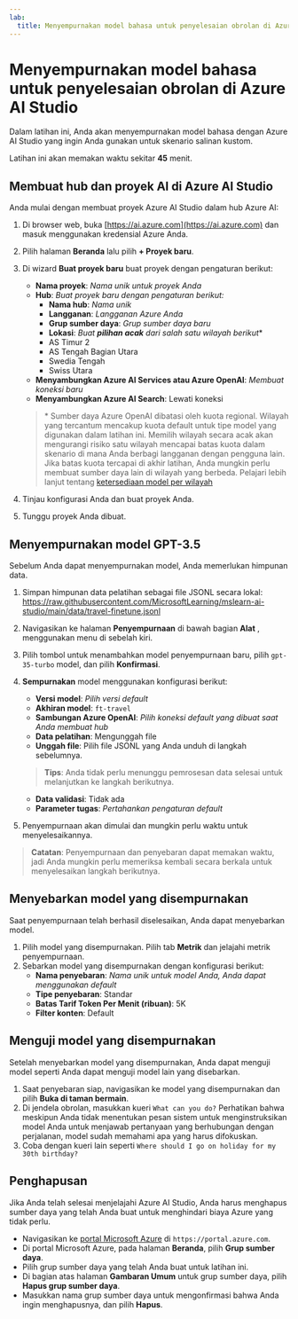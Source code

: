 ```yaml
---
lab:
  title: Menyempurnakan model bahasa untuk penyelesaian obrolan di Azure AI Studio
---
```


# Menyempurnakan model bahasa untuk penyelesaian obrolan di Azure AI Studio

Dalam latihan ini, Anda akan menyempurnakan model bahasa dengan Azure AI Studio yang ingin Anda gunakan untuk skenario salinan kustom.

Latihan ini akan memakan waktu sekitar **45** menit.

## Membuat hub dan proyek AI di Azure AI Studio

Anda mulai dengan membuat proyek Azure AI Studio dalam hub Azure AI:

1. Di browser web, buka [https://ai.azure.com](https://ai.azure.com) dan masuk menggunakan kredensial Azure Anda.
1. Pilih halaman **Beranda** lalu pilih **+ Proyek baru**.
1. Di wizard **Buat proyek baru** buat proyek dengan pengaturan berikut:
    - **Nama proyek**: *Nama unik untuk proyek Anda*
    - **Hub**: *Buat proyek baru dengan pengaturan berikut:*
        - **Nama hub**: *Nama unik*
        - **Langganan**: *Langganan Azure Anda*
        - **Grup sumber daya**: *Grup sumber daya baru*
        - **Lokasi**: *Buat **pilihan acak** dari salah satu wilayah berikut*\*
        - AS Timur 2
        - AS Tengah Bagian Utara
        - Swedia Tengah
        - Swiss Utara
    - **Menyambungkan Azure AI Services atau Azure OpenAI**: *Membuat koneksi baru*
    - **Menyambungkan Azure AI Search**: Lewati koneksi

    > \* Sumber daya Azure OpenAI dibatasi oleh kuota regional. Wilayah yang tercantum mencakup kuota default untuk tipe model yang digunakan dalam latihan ini. Memilih wilayah secara acak akan mengurangi risiko satu wilayah mencapai batas kuota dalam skenario di mana Anda berbagi langganan dengan pengguna lain. Jika batas kuota tercapai di akhir latihan, Anda mungkin perlu membuat sumber daya lain di wilayah yang berbeda. Pelajari lebih lanjut tentang [ketersediaan model per wilayah](https://learn.microsoft.com/en-us/azure/ai-studio/concepts/fine-tuning-overview#azure-openai-models)

1. Tinjau konfigurasi Anda dan buat proyek Anda.
1. Tunggu proyek Anda dibuat.

## Menyempurnakan model GPT-3.5

Sebelum Anda dapat menyempurnakan model, Anda memerlukan himpunan data.

1. Simpan himpunan data pelatihan sebagai file JSONL secara lokal: https://raw.githubusercontent.com/MicrosoftLearning/mslearn-ai-studio/main/data/travel-finetune.jsonl
1. Navigasikan ke halaman **Penyempurnaan** di bawah bagian **Alat** , menggunakan menu di sebelah kiri.
1. Pilih tombol untuk menambahkan model penyempurnaan baru, pilih `gpt-35-turbo` model, dan pilih **Konfirmasi**.
1. **Sempurnakan** model menggunakan konfigurasi berikut:
    - **Versi model**: *Pilih versi default*
    - **Akhiran model**: `ft-travel`
    - **Sambungan Azure OpenAI**: *Pilih koneksi default yang dibuat saat Anda membuat hub*
    - **Data pelatihan**: Mengunggah file
    - **Unggah file**: Pilih file JSONL yang Anda unduh di langkah sebelumnya.

    > **Tips**: Anda tidak perlu menunggu pemrosesan data selesai untuk melanjutkan ke langkah berikutnya.

    - **Data validasi**: Tidak ada
    - **Parameter tugas**: *Pertahankan pengaturan default*
1. Penyempurnaan akan dimulai dan mungkin perlu waktu untuk menyelesaikannya.

> **Catatan**: Penyempurnaan dan penyebaran dapat memakan waktu, jadi Anda mungkin perlu memeriksa kembali secara berkala untuk menyelesaikan langkah berikutnya.

## Menyebarkan model yang disempurnakan

Saat penyempurnaan telah berhasil diselesaikan, Anda dapat menyebarkan model.

1. Pilih model yang disempurnakan. Pilih tab **Metrik** dan jelajahi metrik penyempurnaan.
1. Sebarkan model yang disempurnakan dengan konfigurasi berikut:
    - **Nama penyebaran**: *Nama unik untuk model Anda, Anda dapat menggunakan default*
    - **Tipe penyebaran**: Standar
    - **Batas Tarif Token Per Menit (ribuan)**: 5K
    - **Filter konten**: Default

## Menguji model yang disempurnakan

Setelah menyebarkan model yang disempurnakan, Anda dapat menguji model seperti Anda dapat menguji model lain yang disebarkan.

1. Saat penyebaran siap, navigasikan ke model yang disempurnakan dan pilih **Buka di taman bermain**.
1. Di jendela obrolan, masukkan kueri `What can you do?` Perhatikan bahwa meskipun Anda tidak menentukan pesan sistem untuk menginstruksikan model Anda untuk menjawab pertanyaan yang berhubungan dengan perjalanan, model sudah memahami apa yang harus difokuskan.
1. Coba dengan kueri lain seperti `Where should I go on holiday for my 30th birthday?`

## Penghapusan

Jika Anda telah selesai menjelajahi Azure AI Studio, Anda harus menghapus sumber daya yang telah Anda buat untuk menghindari biaya Azure yang tidak perlu.

- Navigasikan ke [portal Microsoft Azure](https://portal.azure.com) di `https://portal.azure.com`.
- Di portal Microsoft Azure, pada halaman **Beranda**, pilih **Grup sumber daya**.
- Pilih grup sumber daya yang telah Anda buat untuk latihan ini.
- Di bagian atas halaman **Gambaran Umum** untuk grup sumber daya, pilih **Hapus grup sumber daya**.
- Masukkan nama grup sumber daya untuk mengonfirmasi bahwa Anda ingin menghapusnya, dan pilih **Hapus**.
